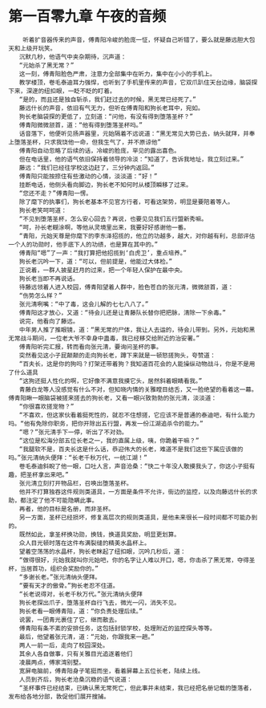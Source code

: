 # 第一百零九章 午夜的音频
        听着扩音器传来的声音，傅青阳冷峻的脸庞一怔，怀疑自己听错了，要么就是藤远胆大包天和上级开玩笑。
       沉默几秒，他语气中夹杂期待，沉声道：
       “元始杀了黑无常？”
       这一刻，傅青阳脸色严肃，注意力全部集中在听力，集中在小小的手机上。
       教学楼顶，卷毛泰迪耳力强悍，也听到了手机里传来的声音，它双爪趴住天台边缘，脑袋探下来，深邃的纽扣眼，一眨不眨的盯着。
       “是的，而且还是独自斩杀，我们赶过去的时候，黑无常已经死了。”
       藤远什长的声音，依旧有气无力，但听在傅青阳和狗长老耳中，宛如。
       狗长老脑袋探的更低了，立刻道：“问他，有没有得到堕落圣杯？”
       傅青阳微微颔首，道：“他有得到堕落圣杯吗。”
       话音落下，他便听见扬声器里，元始隔着不远说道：“黑无常见大势已去，纳头就拜，并奉上堕落圣杯，只求我饶他一命，但我生气了，并不原谅他”
       傅青阳自动忽略了后续的话，冷峻的脸庞，罕见的露出喜色。
       但在电话里，他的语气依旧保持着领导的冷淡：“知道了，告诉我地址，我立刻过来。”
       藤远：“我们已经往学校这边赶了，三分钟内返回。”
       傅青阳只能按捺住有些激动的心情，淡淡道：“好！”
       挂断电话，他侧头看向脚边，狗长老不知何时从楼顶瞬移了过来。
       “您还不走？”傅青阳一愣。
       除了麾下的执事们，狗长老基本不见官方行者，可看这架势，明显是要陪着等人。
       狗长老笑呵呵道：
       “不见到堕落圣杯，怎么安心回去？再说，也要见见我们五行盟新秀嘛。
       “呵，孙长老糊涂啊，等他从灵境里出来，我要好好感谢他一番。
       “青阳，元始天尊是你麾下的李东泽招揽的，他立的功越多，越大，对你越有利，总部评估一个人的功勋时，他手底下人的功绩，也是算在其中的。”
       傅青阳“嗯”了一声：“我打算把他招揽到‘白虎卫’，重点培养。”
       狗长老沉吟一下，道：“可以，但前提是，他能过大体检。”
       正说着，一群人披星赶月的过来，把一个年轻人保护在最中央。
       狗长老当即不再说话。
       待藤远领着人进入校园，傅青阳望着人群中，脸色苍白的张元清，微微颔首，道：
       “伤势怎么样？”
       张元清咧嘴：“中了毒，这会儿解的七七八八了。”
       傅青阳这才放心，又道：“待会儿还是让青藤队长替你把把脉，清除一下余毒。”
       说完，他看向了藤远。
       中年男人推了推眼镜，道：“黑无常的尸体，我让人去运的，待会儿带到。另外，元始和黑无常战斗期问，一位老大爷不幸身中蛊毒，我已经移交给附近的治安署。”
       傅青阳听完汇报，转而看向张元清，要询问圣杯的事。
       突然看见这小子屁颠颠的走向狗长老，蹲下来就是一顿怒搓狗头，夸赞道：
       “百夫长，这是你的狗吗？打架还带着狗？我知道百花会的人能操纵动物战斗，你是不是用了什么道具
       “这狗还挺人性化的啊，它好像不满意我摸它头，居然斜着眼睛看我。”
       青藤白龙等人没感觉有什么不对，但知晓内情的关雅瞠目结舌，又一脸绝望的看着这一幕。傅青阳瞅一眼脑袋被搓来搓去的狗长老，又看一眼兴致勃勃的张元清，淡淡道：
       “你很喜欢搓宠物？”
       “不喜欢，但这家伙看着挺死性的，就忍不住想搓，它应该不是普通的泰迪吧，有什么能力吗。“他有免除你职务，把你开除出五行盟，再发一份江湖追杀令的能力。”
       “嗯？”张元清手下一停，听出了不对劲。
       “这位是松海分部五位长老之一，我的直属上级，咦，你跪着干嘛？”
       “我腿软不是，百夫长这是什么话，恭迎伟大的长老，难道不是我们这些下属应该做的吗。”张元清纳头便拜：“长老千秋万代，一统江湖！”
       卷毛泰迪斜睨了他一眼，口吐人言，声音沧桑：“快二十年没人敢摸我头了，你这小子挺有趣，把圣杯拿出来吧。”
       张元清立刻打开物品栏，召唤出堕落圣杯。
       他并不打算独吞这件规则类道具，一方面是条件不允许，街边的监控，以及向藤远什长的求助，都注定了他不可能隐瞒此事。
       再者，他的目标是名册，而非圣杯。
       另一方面，圣杯已经损坏，修复高层次的规则类道具，是他未来很长一段时间都不可能办到的。
       既然如此，拿圣杯换功勋，换钱，换道具奖励，明显更划算。
       众人目光顿时落在这件布满裂缝的精美水晶杯上。
       望着空荡荡的水晶杯，狗长老眯起了纽扣眼，沉吟几秒后，道：
       “做得很好，元始我就叫你元始吧，你的名字让人难以开口，嗯，你击杀了黑无常，夺得圣杯，当居首功，组织会奖励你的。”
       “多谢长老。”张元清纳头便拜。
       “要有天才的傲骨。”狗长老忍不住道。
       “长老说得对，长老千秋万代。”张元清纳头便拜
       狗长老探出爪子，堕落圣杯自行飞去，微光一闪，消失不见。
       狗长老看一眼傅青阳，道：“你负责处理后续。”
       说罢，一团青光裹住了它，继而散去。
       傅青阳有条不紊的安排任务，这包括封锁学校，处理附近的监控探头等等。
       最后，他望着张元清，道：“元始，你跟我来一趟。”
       两人一前一后，走向了校园深处。
       其余人各自做事，只有关雅目光追逐着他们
       凌晨两点，傅家湾别墅。
       宽屏电脑前，傅青阳身子笔挺而坐，看着屏幕上五位长老，陆续上线。
       人员到齐后，狗长老沧桑沉稳的语气说道：
       “圣杯事件已经结束，已确认黑无常死亡，但此事并未结束，我已经把名册记载的堕落者，发布给各地分部，敦促他们展开搜捕。